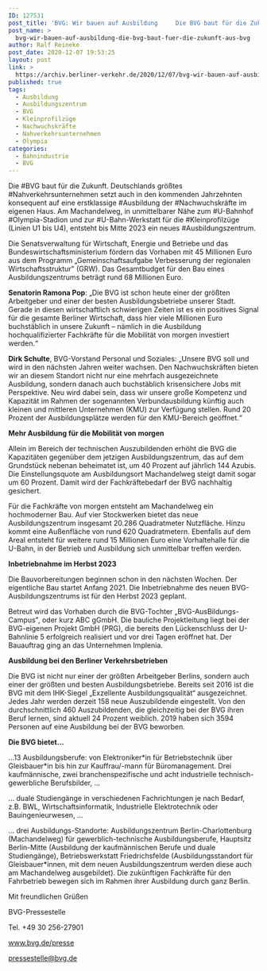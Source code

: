 ```yaml
---
ID: 127531
post_title: 'BVG: Wir bauen auf Ausbildung     Die BVG baut für die Zukunft., aus BVG'
post_name: >
  bvg-wir-bauen-auf-ausbildung-die-bvg-baut-fuer-die-zukunft-aus-bvg
author: Ralf Reineke
post_date: 2020-12-07 19:53:25
layout: post
link: >
  https://archiv.berliner-verkehr.de/2020/12/07/bvg-wir-bauen-auf-ausbildung-die-bvg-baut-fuer-die-zukunft-aus-bvg/
published: true
tags:
  - Ausbildung
  - Ausbildungszentrum
  - BVG
  - Kleinprofilzüge
  - Nachwuchskräfte
  - Nahverkehrsunternehmen
  - Olympia
categories:
  - Bahnindustrie
  - BVG
---
```

<p style="font-weight: 400;">Die #BVG baut für die Zukunft. Deutschlands größtes #Nahverkehrsunternehmen setzt auch in den kommenden Jahrzehnten konsequent auf eine erstklassige #Ausbildung der #Nachwuchskräfte im eigenen Haus. Am Machandelweg, in unmittelbarer Nähe zum #U-Bahnhof #Olympia-Stadion und zur #U-Bahn-Werkstatt für die #Kleinprofilzüge (Linien U1 bis U4), entsteht bis Mitte 2023 ein neues #Ausbildungszentrum.</p>
<p style="font-weight: 400;">Die Senatsverwaltung für Wirtschaft, Energie und Betriebe und das Bundeswirtschaftsministerium fördern das Vorhaben mit 45 Millionen Euro aus dem Programm „Gemeinschaftsaufgabe Verbesserung der regionalen Wirtschaftsstruktur" (GRW). Das Gesamtbudget für den Bau eines Ausbildungszentrums beträgt rund 68 Millionen Euro.</p>
<p style="font-weight: 400;"><strong>Senatorin Ramona Pop</strong>: „Die BVG ist schon heute einer der größten Arbeitgeber und einer der besten Ausbildungsbetriebe unserer Stadt. Gerade in diesen wirtschaftlich schwierigen Zeiten ist es ein positives Signal für die gesamte Berliner Wirtschaft, dass hier viele Millionen Euro buchstäblich in unsere Zukunft – nämlich in die Ausbildung hochqualifizierter Fachkräfte für die Mobilität von morgen investiert werden.“</p>
<p style="font-weight: 400;"><strong>Dirk Schulte</strong>, BVG-Vorstand Personal und Soziales: „Unsere BVG soll und wird in den nächsten Jahren weiter wachsen. Den Nachwuchskräften bieten wir an diesem Standort nicht nur eine mehrfach ausgezeichnete Ausbildung, sondern danach auch buchstäblich krisensichere Jobs mit Perspektive. Neu wird dabei sein, dass wir unsere große Kompetenz und Kapazität im Rahmen der sogenannten Verbundausbildung künftig auch kleinen und mittleren Unternehmen (KMU) zur Verfügung stellen. Rund 20 Prozent der Ausbildungsplätze werden für den KMU-Bereich geöffnet.“</p>
<p style="font-weight: 400;"><strong>Mehr Ausbildung für die Mobilität von morgen</strong></p>
<p style="font-weight: 400;">Allein im Bereich der technischen Auszubildenden erhöht die BVG die Kapazitäten gegenüber dem jetzigen Ausbildungszentrum, das auf dem Grundstück nebenan beheimatet ist, um 40 Prozent auf jährlich 144 Azubis. Die Einstellungsquote am Ausbildungsort Machandelweg steigt damit sogar um 60 Prozent. Damit wird der Fachkräftebedarf der BVG nachhaltig gesichert.</p>
<p style="font-weight: 400;">Für die Fachkräfte von morgen entsteht am Machandelweg ein hochmoderner Bau. Auf vier Stockwerken bietet das neue Ausbildungszentrum insgesamt 20.286 Quadratmeter Nutzfläche. Hinzu kommt eine Außenfläche von rund 620 Quadratmetern. Ebenfalls auf dem Areal entsteht für weitere rund 15 Millionen Euro eine Vorhaltehalle für die U-Bahn, in der Betrieb und Ausbildung sich unmittelbar treffen werden.</p>
<p style="font-weight: 400;"><strong>Inbetriebnahme im Herbst 2023</strong></p>
<p style="font-weight: 400;">Die Bauvorbereitungen beginnen schon in den nächsten Wochen. Der eigentliche Bau startet Anfang 2021. Die Inbetriebnahme des neuen BVG-Ausbildungszentrums ist für den Herbst 2023 geplant.</p>
<p style="font-weight: 400;">Betreut wird das Vorhaben durch die BVG-Tochter „BVG-AusBildungs-Campus", oder kurz ABC gGmbH. Die bauliche Projektleitung liegt bei der BVG-eigenen Projekt GmbH (PRG), die bereits den Lückenschluss der U-Bahnlinie 5 erfolgreich realisiert und vor drei Tagen eröffnet hat. Der Bauauftrag ging an das Unternehmen Implenia.</p>
<p style="font-weight: 400;"><strong>Ausbildung bei den Berliner Verkehrsbetrieben</strong></p>
<p style="font-weight: 400;">Die BVG ist nicht nur einer der größten Arbeitgeber Berlins, sondern auch einer der größten und besten Ausbildungsbetriebe. Bereits seit 2016 ist die BVG mit dem IHK-Siegel „Exzellente Ausbildungsqualität“ ausgezeichnet. Jedes Jahr werden derzeit 158 neue Auszubildende eingestellt. Von den durchschnittlich 460 Auszubildenden, die gleichzeitig bei der BVG ihren Beruf lernen, sind aktuell 24 Prozent weiblich. 2019 haben sich 3594 Personen auf eine Ausbildung bei der BVG beworben.</p>
<p style="font-weight: 400;"><strong>Die BVG bietet…</strong></p>
<p style="font-weight: 400;">…13 Ausbildungsberufe: von Elektroniker*in für Betriebstechnik über Gleisbauer*in bis hin zur Kauffrau/-mann für Büromanagement. Drei kaufmännische, zwei branchenspezifische und acht industrielle technisch-gewerbliche Berufsbilder, …</p>
<p style="font-weight: 400;">… duale Studiengänge in verschiedenen Fachrichtungen je nach Bedarf, z.B. BWL, Wirtschaftsinformatik, Industrielle Elektrotechnik oder Bauingenieurwesen, …</p>
<p style="font-weight: 400;">… drei Ausbildungs-Standorte: Ausbildungszentrum Berlin-Charlottenburg (Machandelweg) für gewerblich-technische Ausbildungsberufe, Hauptsitz Berlin-Mitte (Ausbildung der kaufmännischen Berufe und duale Studiengänge), Betriebswerkstatt Friedrichsfelde (Ausbildungsstandort für Gleisbauer*innen, mit dem neuen Ausbildungszentrum werden diese auch am Machandelweg ausgebildet). Die zukünftigen Fachkräfte für den Fahrbetrieb bewegen sich im Rahmen ihrer Ausbildung durch ganz Berlin.</p>
<p style="font-weight: 400;">Mit freundlichen Grüßen</p>
<p style="font-weight: 400;">BVG-Pressestelle</p>
<p style="font-weight: 400;">Tel. +49 30 256-27901</p>
<p style="font-weight: 400;"><a href="http://www.bvg.de/presse" data-saferedirecturl="https://www.google.com/url?q=http://www.bvg.de/presse&amp;source=gmail&amp;ust=1607691606599000&amp;usg=AFQjCNGub8tGVBdxlQUEhjNPu24--xVtcQ">www.bvg.de/presse</a></p>
<p style="font-weight: 400;"><a href="mailto:pressestelle@bvg.de">pressestelle@bvg.de</a></p>